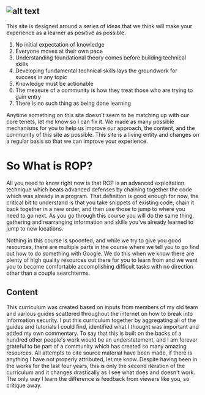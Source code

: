 ## ![alt text](https://files.cdn.thinkific.com/file_uploads/429463/images/112/986/19a/1629584074426.jpg "img3")

This site is designed around a series of ideas that we think will make
your experience as a learner as positive as possible.

1.  No initial expectation of knowledge
2.  Everyone moves at their own pace
3.  Understanding foundational theory comes before building technical
    skills
4.  Developing fundamental technical skills lays the groundwork for
    success in any topic
5.  Knowledge must be actionable
6.  The measure of a community is how they treat those who are trying to
    gain entry
7.  There is no such thing as being done learning

Anytime something on this site doesn't seem to be matching up with our
core tenets, let me know so I can fix it. We made as many possible
mechanisms for you to help us improve our approach, the content, and the
community of this site as possible. This site is a living entity and
changes on a regular basis so that we can improve your experience.

# So What is ROP?

All you need to know right now is that ROP is an advanced exploitation
technique which beats advanced defenses by chaining together the code
which was already in a program. That definition is good enough for now,
the critical bit to understand is that you take snippets of existing
code, chain it back together in a new order, and then use those to jump
to where you need to go next. As you go through this course you will do
the same thing, gathering and rearranging information and skills you've
already learned to jump to new locations.

Nothing in this course is spoonfed, and while we try to give you good
resources, there are multiple parts in the course where we tell you to
go find out how to do something with Google. We do this when we know
there are plenty of high quality resources out there for you to learn
from and we want you to become comfortable accomplishing difficult tasks
with no direction other than a couple searchterms.

## Content

This curriculum was created based on inputs from members of my old team
and various guides scattered throughout the internet on how to break
into information security. I put this curriculum together by aggregating
all of the guides and tutorials I could find, identified what I thought
was important and added my own commentary. To say that this is built on
the backs of a hundred other people's work would be an understatement,
and I am forever grateful to be part of a community which has created so
many amazing resources. All attempts to cite source material have been
made, if there is anything I have not properly attributed, let me know.
Despite having been in the works for the last four years, this is only
the second iteration of the curriculum and it changes drastically as I
see what does and doesn't work. The only way I learn the difference is
feedback from viewers like you, so critique away.
